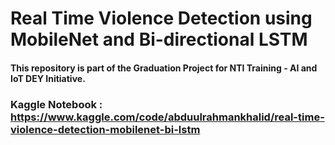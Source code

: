 # Real Time Violence Detection using MobileNet and Bi-directional LSTM
#### This repository is part of the Graduation Project for NTI Training -  AI and IoT DEY Initiative. 
### Kaggle Notebook : https://www.kaggle.com/code/abduulrahmankhalid/real-time-violence-detection-mobilenet-bi-lstm
